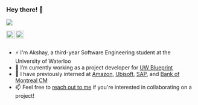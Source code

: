 ### Hey there! 👋
![](https://komarev.com/ghpvc/?username=akshay2000saxena)

<a href="https://www.linkedin.com/in/akshay2000saxena/">
  <img align="left" alt="Akshay's Linkdein" width="22px" src="https://cdn.jsdelivr.net/npm/simple-icons@v3/icons/linkedin.svg" />
</a>
<a href="https://github.com/akshay2000saxena">
  <img align="left" alt="Akshay's Github" width="22px" src="https://cdn.jsdelivr.net/npm/simple-icons@v3/icons/github.svg" />
</a>
<br>
<br>

- ⚡ I'm Akshay, a third-year Software Engineering student at the University of Waterloo
- 🔭 I’m currently working as a project developer for <a href="https://uwblueprint.org/">UW Blueprint</a>
- 💬 I have previously interned at <a href="https://www.amazon.com">Amazon</a>, <a href="https://www.ubisoft.com/en-ca/">Ubisoft</a>, <a href="https://www.sap.com/index.html">SAP</a>, and <a href="https://capitalmarkets.bmo.com/en/">Bank of Montreal CM</a>
- 📫 Feel free to <a href="mailto:a42saxen@uwaterloo.ca">reach out to me</a> if you're interested in collaborating on a project!
